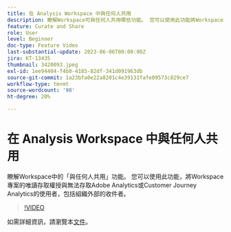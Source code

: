 ```yaml
---
title: 在 Analysis Workspace 中與任何人共用
description: 瞭解Workspace可與任何人共用哪些功能。 您可以使用此功能將Workspace專案的唯讀存取權授與無權存取Adobe Analytics或CJA的使用者，包括組織外的收件者。
feature: Curate and Share
role: User
level: Beginner
doc-type: Feature Video
last-substantial-update: 2023-06-06T00:00:00Z
jira: KT-13435
thumbnail: 3420093.jpeg
exl-id: 1ee94404-f4b0-4185-82df-341d091963db
source-git-commit: 1a23bfa0e22a8201c4e39131fafe09573c829ce7
workflow-type: tm+mt
source-wordcount: '98'
ht-degree: 20%

---
```


# 在 Analysis Workspace 中與任何人共用

瞭解Workspace中的「與任何人共用」功能。 您可以使用此功能，將Workspace專案的唯讀存取權授與無法存取Adobe Analytics或Customer Journey Analytics的使用者，包括組織外部的收件者。

>[!VIDEO](https://video.tv.adobe.com/v/3420093/?learn=on)

如需詳細資訊，請瀏覽本[文件](https://experienceleague.adobe.com/docs/analytics/analyze/analysis-workspace/curate-share/share-projects.html?lang=zh-Hant#share-public-link)。
